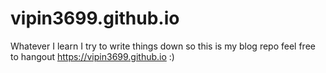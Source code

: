 # vipin3699.github.io
Whatever I learn I try to write things down so this is my blog repo feel free to hangout https://vipin3699.github.io :)
